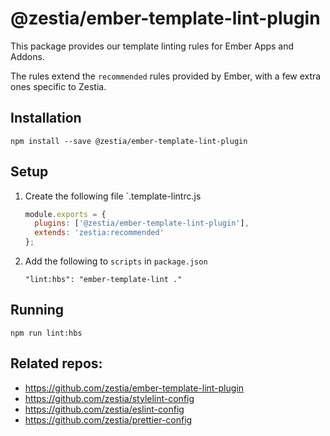 # @zestia/ember-template-lint-plugin

This package provides our template linting rules for Ember Apps and Addons.

The rules extend the `recommended` rules provided by Ember, with a few extra ones specific to Zestia.

## Installation

```
npm install --save @zestia/ember-template-lint-plugin
```

## Setup

1. Create the following file `.template-lintrc.js

    ```javascript
    module.exports = {
      plugins: ['@zestia/ember-template-lint-plugin'],
      extends: 'zestia:recommended'
    };
    ```

2. Add the following to `scripts` in `package.json`

    ```
    "lint:hbs": "ember-template-lint ."
    ```

## Running

```
npm run lint:hbs
```

## Related repos:

* https://github.com/zestia/ember-template-lint-plugin
* https://github.com/zestia/stylelint-config
* https://github.com/zestia/eslint-config
* https://github.com/zestia/prettier-config